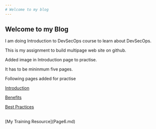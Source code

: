 ```yaml
---
# Welcome to my blog
---
```


## Welcome to my Blog
I am doing Introduction to DevSecOps course to learn about DevSecOps.

This is my assignment to build multipage web site on github.

Added image in Introduction page to practise.

It has to be mininmum five pages.

Following pages added for practise

[Introduction](Page2.md)

[Benefits](Page3.md)

[Best Practices](Page5.md)
<!---
![Logo](logoDevSecOps.png)
-->

<br>
[My Training Resource](Page6.md)

